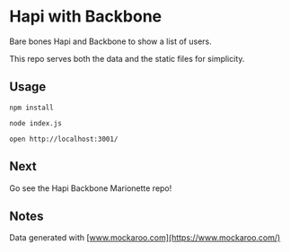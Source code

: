 # Hapi with Backbone

Bare bones Hapi and Backbone to show a list of users.

This repo serves both the data and the static files for simplicity.

## Usage

`npm install`

`node index.js`

`open http://localhost:3001/`

## Next

Go see the Hapi Backbone Marionette repo!

## Notes

Data generated with [www.mockaroo.com](https://www.mockaroo.com/)

